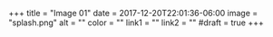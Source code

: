 +++
title = "Image 01"
date = 2017-12-20T22:01:36-06:00
image = "splash.png"
alt = ""
color = ""
link1 = ""
link2 = ""
#draft = true
+++
